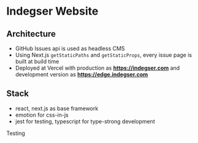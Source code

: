 # Indegser Website

## Architecture

- GitHub Issues api is used as headless CMS
- Using Next.js `getStaticPaths` and `getStaticProps`, every issue page is built at build time
- Deployed at Vercel with production as **https://indegser.com** and development version as **https://edge.indegser.com**

## Stack

- react, next.js as base framework
- emotion for css-in-js
- jest for testing, typescript for type-strong development

Testing
